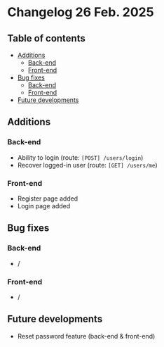 # Changelog 26 Feb. 2025

## Table of contents
- [Additions](#additions)
  - [Back-end](#back-end)
  - [Front-end](#front-end)
- [Bug fixes](#bug-fixes)
  - [Back-end](#back-end-1)
  - [Front-end](#front-end-1)
- [Future developments](#future-developments)

## Additions
### Back-end
- Ability to login (route: `[POST] /users/login`)
- Recover logged-in user (route: `[GET] /users/me`)

### Front-end
- Register page added
- Login page added

## Bug fixes
### Back-end
- /

### Front-end
- /

## Future developments
- Reset password feature (back-end & front-end)
